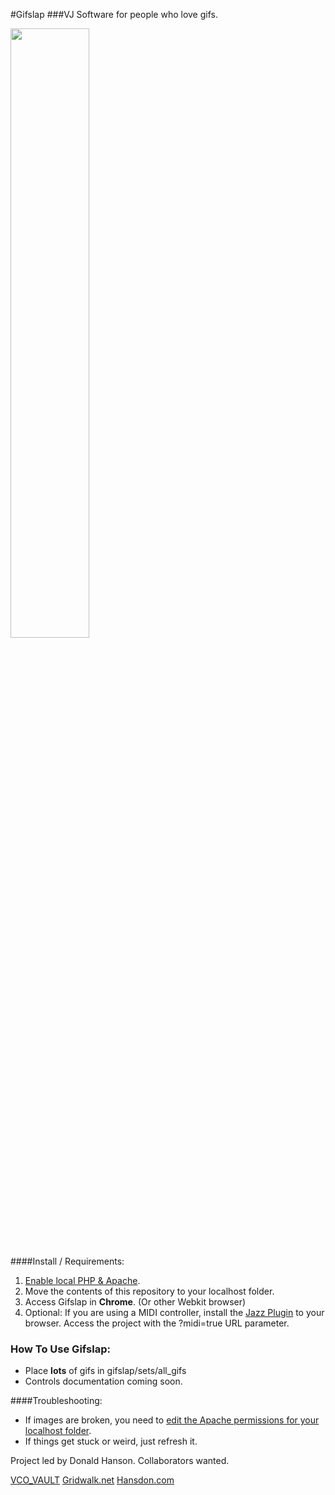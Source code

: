 #Gifslap
###VJ Software for people who love gifs.

<img src="http://vcovault.com/digital_posters/thumbnails/still1_thumb.png" style="width:50%;height:auto;" />

####Install / Requirements:
1. <a href="http://coolestguidesontheplanet.com/get-apache-mysql-php-phpmyadmin-working-osx-10-9-mavericks/">Enable local PHP & Apache</a>.
2. Move the contents of this repository to your localhost folder.
3. Access Gifslap in **Chrome**. (Or other Webkit browser)
4. Optional: If you are using a MIDI controller, install the <a href="http://jazz-soft.net/download/">Jazz Plugin</a> to your browser. Access the project with the ?midi=true URL parameter.

### How To Use Gifslap:
- Place **lots** of gifs in gifslap/sets/all_gifs
- Controls documentation coming soon.

####Troubleshooting:
- If images are broken, you need to <a href="https://discussions.apple.com/thread/1043112#4973464">edit the Apache permissions for your localhost folder</a>.
- If things get stuck or weird, just refresh it.

Project led by Donald Hanson. Collaborators wanted.

<a href="http://vcovault.com">VCO_VAULT</a>
<a href="http://gridwalk.net">Gridwalk.net</a>
<a href="http://hansdon.com">Hansdon.com</a>
